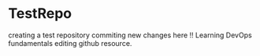 # TestRepo
creating a test repository
commiting new changes here !!
Learning DevOps fundamentals
editing github resource.
